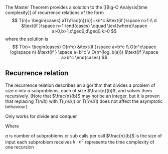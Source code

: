 The Master Theorem provides a solution to the [[Big-O Analysis|time complexity]] of recurrence relations of the form
$$
T(n)= \begin{cases}
aT(\frac{n}{b})+kn^c &\text{if }\space n>1 \\
d &\text{if }\space n=1
\end{cases}
\qquad \text{where}\space a>0,b>1,c\geq0,d\geq0,k>0 
$$
where the solution is
$$
T(n)= \begin{cases}
O(n^c) &\text{if }\space a<b^c \\
O(n^c\space log\space n) &\text{if } \space a=b^c \\
O(n^{log_b(a)}) &\text{if }\space a>b^c
\end{cases}
$$
## Recurrence relation
The recurrence relation describes an algorithm that divides a problem of size $n$ into $a$ subproblems, each of size $\frac{n}{b}$, and solves them recursively. (Note that $\frac{n}{b}$ may not be an integer, but it is proven that replacing $T(n/b)$ with $T(\lfloor n / b \rfloor)$ or $T(\lceil n / b \rceil)$ does not affect the asymptotic behaviour)


Only works for divide and conquer

Where

$a$ is number of subproblems or sub calls per call
$\frac{n}{b}$ is the size of input each subproblem receives
$k\cdot n^c$ represents the time complexity of one recursion 
